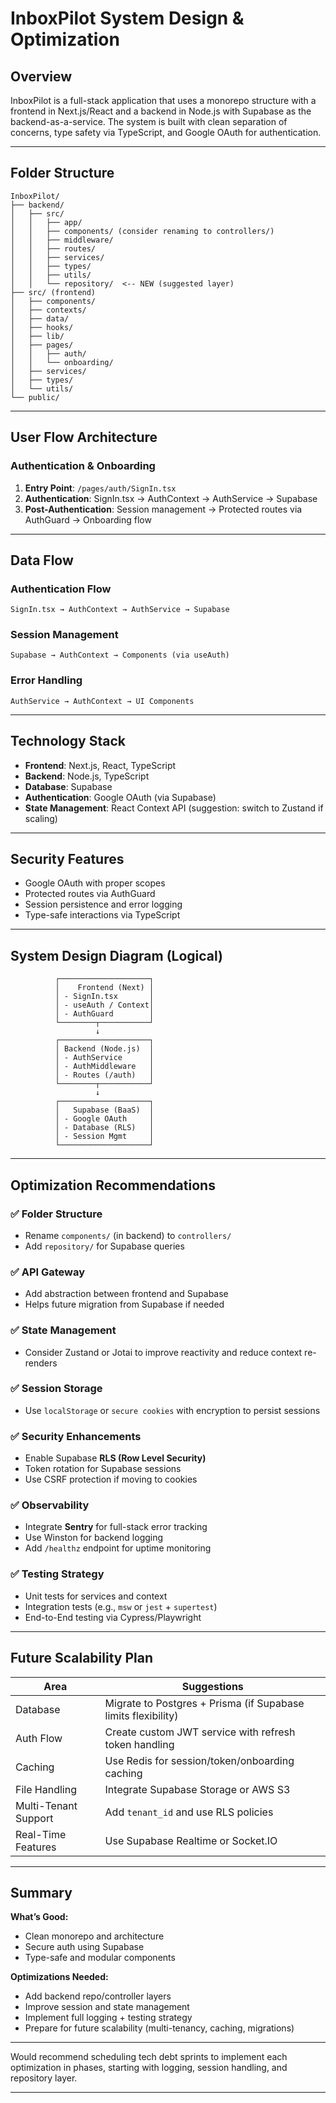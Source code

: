 # InboxPilot System Design & Optimization

## Overview

InboxPilot is a full-stack application that uses a monorepo structure with a frontend in Next.js/React and a backend in Node.js with Supabase as the backend-as-a-service. The system is built with clean separation of concerns, type safety via TypeScript, and Google OAuth for authentication.

---

## Folder Structure

```
InboxPilot/
├── backend/
│   ├── src/
│   │   ├── app/
│   │   ├── components/ (consider renaming to controllers/)
│   │   ├── middleware/
│   │   ├── routes/
│   │   ├── services/
│   │   ├── types/
│   │   ├── utils/
│   │   └── repository/  <-- NEW (suggested layer)
├── src/ (frontend)
│   ├── components/
│   ├── contexts/
│   ├── data/
│   ├── hooks/
│   ├── lib/
│   ├── pages/
│   │   ├── auth/
│   │   └── onboarding/
│   ├── services/
│   ├── types/
│   └── utils/
└── public/
```

---

## User Flow Architecture

### Authentication & Onboarding

1. **Entry Point**: `/pages/auth/SignIn.tsx`
2. **Authentication**: SignIn.tsx → AuthContext → AuthService → Supabase
3. **Post-Authentication**: Session management → Protected routes via AuthGuard → Onboarding flow

---

## Data Flow

### Authentication Flow

```
SignIn.tsx → AuthContext → AuthService → Supabase
```

### Session Management

```
Supabase → AuthContext → Components (via useAuth)
```

### Error Handling

```
AuthService → AuthContext → UI Components
```

---

## Technology Stack

- **Frontend**: Next.js, React, TypeScript
- **Backend**: Node.js, TypeScript
- **Database**: Supabase
- **Authentication**: Google OAuth (via Supabase)
- **State Management**: React Context API (suggestion: switch to Zustand if scaling)

---

## Security Features

- Google OAuth with proper scopes
- Protected routes via AuthGuard
- Session persistence and error logging
- Type-safe interactions via TypeScript

---

## System Design Diagram (Logical)

```
          ┌────────────────────┐
          │    Frontend (Next) │
          │ - SignIn.tsx       │
          │ - useAuth / Context│
          │ - AuthGuard        │
          └────────┬───────────┘
                   ↓
          ┌────────────────────┐
          │ Backend (Node.js)  │
          │ - AuthService      │
          │ - AuthMiddleware   │
          │ - Routes (/auth)   │
          └────────┬───────────┘
                   ↓
          ┌────────────────────┐
          │   Supabase (BaaS)  │
          │ - Google OAuth     │
          │ - Database (RLS)   │
          │ - Session Mgmt     │
          └────────────────────┘
```

---

## Optimization Recommendations

### ✅ Folder Structure

- Rename `components/` (in backend) to `controllers/`
- Add `repository/` for Supabase queries

### ✅ API Gateway

- Add abstraction between frontend and Supabase
- Helps future migration from Supabase if needed

### ✅ State Management

- Consider Zustand or Jotai to improve reactivity and reduce context re-renders

### ✅ Session Storage

- Use `localStorage` or `secure cookies` with encryption to persist sessions

### ✅ Security Enhancements

- Enable Supabase **RLS (Row Level Security)**
- Token rotation for Supabase sessions
- Use CSRF protection if moving to cookies

### ✅ Observability

- Integrate **Sentry** for full-stack error tracking
- Use Winston for backend logging
- Add `/healthz` endpoint for uptime monitoring

### ✅ Testing Strategy

- Unit tests for services and context
- Integration tests (e.g., `msw` or `jest` + `supertest`)
- End-to-End testing via Cypress/Playwright

---

## Future Scalability Plan

| Area                 | Suggestions                                                   |
| -------------------- | ------------------------------------------------------------- |
| Database             | Migrate to Postgres + Prisma (if Supabase limits flexibility) |
| Auth Flow            | Create custom JWT service with refresh token handling         |
| Caching              | Use Redis for session/token/onboarding caching                |
| File Handling        | Integrate Supabase Storage or AWS S3                          |
| Multi-Tenant Support | Add `tenant_id` and use RLS policies                          |
| Real-Time Features   | Use Supabase Realtime or Socket.IO                            |

---

## Summary

**What’s Good:**

- Clean monorepo and architecture
- Secure auth using Supabase
- Type-safe and modular components

**Optimizations Needed:**

- Add backend repo/controller layers
- Improve session and state management
- Implement full logging + testing strategy
- Prepare for future scalability (multi-tenancy, caching, migrations)

---

Would recommend scheduling tech debt sprints to implement each optimization in phases, starting with logging, session handling, and repository layer.

---

